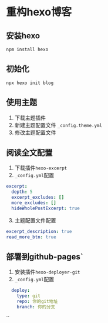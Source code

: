 <!--
 * @Author: Len Van
 * @Date: 2024-04-07 17:47:08
 * @LastEditTime: 2024-04-10 16:10:03
 * @Description: hexo 博客
-->
# 重构hexo博客

## 安装hexo

`npm install hexo`

## 初始化

`npx hexo init blog`

## 使用主题

1. 下载主题插件
2. 新建主题配置文件 `_config.theme.yml`
3. 修改主题配置文件

## 阅读全文配置

1. 下载插件`hexo-excerpt`
2. `_config.yml`配置
```yml
excerpt:
  depth: 5
  excerpt_excludes: []
  more_excludes: []
  hideWholePostExcerpt: true
```
3. 主题配置文件配置
```yml
excerpt_description: true
read_more_btn: true
```

## 部署到github-pages`

1. 安装插件`hexo-deployer-git`
2. `_config.yml`配置
  ```yml
    deploy:
      type: git
      repo: 你的git地址
      branch: 你的分支
  ```
``
